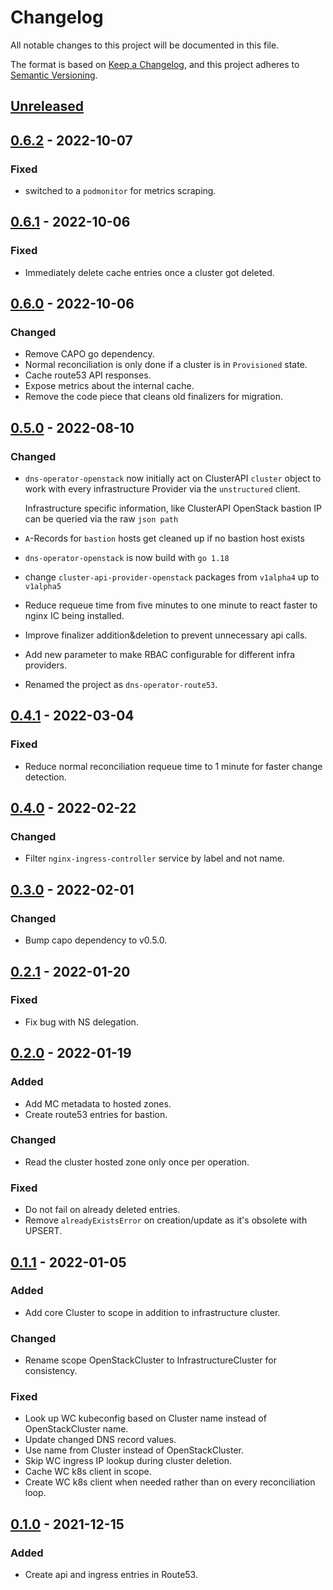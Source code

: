 # Changelog

All notable changes to this project will be documented in this file.

The format is based on [Keep a Changelog](https://keepachangelog.com/en/1.0.0/),
and this project adheres to [Semantic Versioning](https://semver.org/spec/v2.0.0.html).

## [Unreleased]

## [0.6.2] - 2022-10-07

### Fixed

- switched to a `podmonitor` for metrics scraping.

## [0.6.1] - 2022-10-06

### Fixed

- Immediately delete cache entries once a cluster got deleted.

## [0.6.0] - 2022-10-06

### Changed

- Remove CAPO go dependency.
- Normal reconciliation is only done if a cluster is in `Provisioned` state.
- Cache route53 API responses.
- Expose metrics about the internal cache.
- Remove the code piece that cleans old finalizers for migration.

## [0.5.0] - 2022-08-10

### Changed

- `dns-operator-openstack` now initially act on ClusterAPI `cluster` object to work with every
  infrastructure Provider via the `unstructured` client.

  Infrastructure specific information, like ClusterAPI OpenStack bastion IP can be queried via the
  raw `json path`
- `A`-Records for `bastion` hosts get cleaned up if no bastion host exists
- `dns-operator-openstack` is now build with `go 1.18`
- change `cluster-api-provider-openstack` packages from `v1alpha4` up to `v1alpha5` 
- Reduce requeue time from five minutes to one minute to react faster to nginx IC being installed.
- Improve finalizer addition&deletion to prevent unnecessary api calls.
- Add new parameter to make RBAC configurable for different infra providers.
- Renamed the project as `dns-operator-route53`.

## [0.4.1] - 2022-03-04

### Fixed

- Reduce normal reconciliation requeue time to 1 minute for faster change detection.

## [0.4.0] - 2022-02-22

### Changed

- Filter `nginx-ingress-controller` service by label and not name.

## [0.3.0] - 2022-02-01

### Changed

- Bump capo dependency to v0.5.0.

## [0.2.1] - 2022-01-20

### Fixed

- Fix bug with NS delegation.

## [0.2.0] - 2022-01-19

### Added

- Add MC metadata to hosted zones.
- Create route53 entries for bastion.

### Changed

- Read the cluster hosted zone only once per operation.

### Fixed

- Do not fail on already deleted entries.
- Remove `alreadyExistsError` on creation/update as it's obsolete with UPSERT.

## [0.1.1] - 2022-01-05

### Added

- Add core Cluster to scope in addition to infrastructure cluster.

### Changed

- Rename scope OpenStackCluster to InfrastructureCluster for consistency.

### Fixed

- Look up WC kubeconfig based on Cluster name instead of OpenStackCluster name.
- Update changed DNS record values.
- Use name from Cluster instead of OpenStackCluster.
- Skip WC ingress IP lookup during cluster deletion.
- Cache WC k8s client in scope.
- Create WC k8s client when needed rather than on every reconciliation loop.

## [0.1.0] - 2021-12-15

### Added

- Create api and ingress entries in Route53.

[Unreleased]: https://github.com/giantswarm/dns-operator-route53/compare/v0.6.2...HEAD
[0.6.2]: https://github.com/giantswarm/dns-operator-route53/compare/v0.6.1...v0.6.2
[0.6.1]: https://github.com/giantswarm/dns-operator-route53/compare/v0.6.0...v0.6.1
[0.6.0]: https://github.com/giantswarm/dns-operator-route53/compare/v0.5.0...v0.6.0
[0.5.0]: https://github.com/giantswarm/dns-operator-route53/compare/v0.4.1...v0.5.0
[0.4.1]: https://github.com/giantswarm/dns-operator-openstack/compare/v0.4.0...v0.4.1
[0.4.0]: https://github.com/giantswarm/dns-operator-openstack/compare/v0.3.0...v0.4.0
[0.3.0]: https://github.com/giantswarm/dns-operator-openstack/compare/v0.2.1...v0.3.0
[0.2.1]: https://github.com/giantswarm/dns-operator-openstack/compare/v0.2.0...v0.2.1
[0.2.0]: https://github.com/giantswarm/dns-operator-openstack/compare/v0.1.1...v0.2.0
[0.1.1]: https://github.com/giantswarm/dns-operator-openstack/compare/v0.1.0...v0.1.1
[0.1.0]: https://github.com/giantswarm/dns-operator-openstack/releases/tag/v0.1.0
